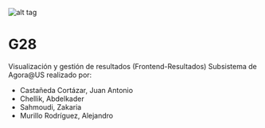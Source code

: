![alt tag](https://api.travis-ci.org/AgoraUS-G2-1617/G28.svg?branch=master)
# G28
Visualización y gestión de resultados (Frontend-Resultados)
Subsistema de Agora@US realizado por: 
* Castañeda Cortázar, Juan Antonio
* Chellik, Abdelkader
* Sahmoudi, Zakaria
* Murillo Rodríguez, Alejandro
